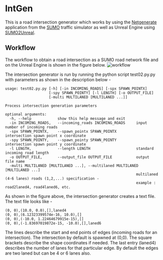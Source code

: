 # IntGen

This is a road intersection generator which works by using the [Netgenerate](https://sumo.dlr.de/userdoc/NETGENERATE.html) application from the [SUMO](https://sumo.dlr.de/userdoc/Sumo_at_a_Glance.html) traffic simulator as well as Unreal Engine using [SUMO2Unreal](https://github.com/AugmentedDesignLab/Sumo2Unreal). 

## Workflow

The workflow to obtain a road intersection as a SUMO road network file and on the Unreal Engine is shown in the figure below. ![workflow](https://github.com/ishaan95/intgen/blob/master/workflow_diagram.png "Workflow")

The intersection generator is run by running the python script test02.py.py with parameters as shown in the description below - 
```
usage: test02.py.py [-h] [-in INCOMING_ROADS] [-spx SPAWN_POINTX]
                    [-spy SPAWN_POINTY] [-l LENGTH] [-o OUTPUT_FILE]
                    [-multi MULTILANED [MULTILANED ...]]

Process intersection generation parameters

optional arguments:
  -h, --help            show this help message and exit
  -in INCOMING_ROADS,   --incoming_roads INCOMING_ROADS     input number of incoming roads
  -spx SPAWN_POINTX,    --spawn_pointx SPAWN_POINTX         intersection spawn point x coordinate
  -spy SPAWN_POINTY,    --spawn_pointy SPAWN_POINTY         intersection spawn point y coordinate
  -l LENGTH,            --length LENGTH                     standard incoming road length
  -o OUTPUT_FILE,       --output_file OUTPUT_FILE           output file name
  -multi MULTILANED [MULTILANED ...], --multilaned MULTILANED [MULTILANED ...]
                                                            multilaned (4-6 lanes) roads (1,2,...) specification -
                                                            example : road2laned4, road4laned6, etc.
```

As shown in the figure above, the intersection generator creates a text file. The text file looks like - 
```
(0, 0),(10.0, 0.0),[],laned4
(0, 0),(6.12323399574e-16, 10.0),[]
(0, 0),(-10.0, 1.22464679915e-15),[]
(0, 0),(-1.83697019872e-15, -10.0),[],laned6
```

The lines describe the start and end points of edges (incoming roads for an intersection). The intersection by default is spawned at (0,0). The square brackets describe the shape coordinates if needed. The last entry (laned4) describes the number of lanes for that particular edge. By default the edges are two laned but can be 4 or 6 lanes also.  


